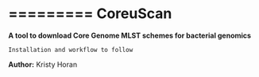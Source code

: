 =========
CoreuScan
=========
**A tool to download Core Genome MLST schemes for bacterial genomics**

    Installation and workflow to follow

**Author:** Kristy Horan



